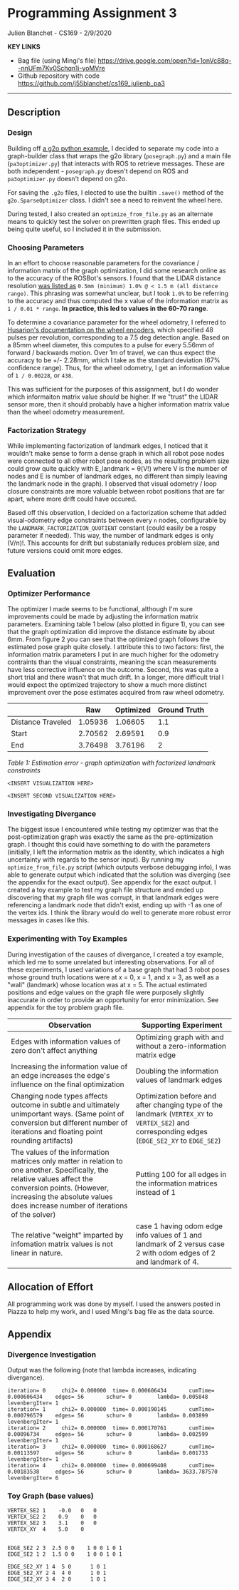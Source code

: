 # Programming Assignment 3
Julien Blanchet - CS169 - 2/9/2020

**KEY LINKS**
* Bag file (using Mingi's file) https://drive.google.com/open?id=1onVc88q--nnUFm7Kv0Schqn1i-yoMVre
* Github repository with code https://github.com/j55blanchet/cs169_julienb_pa3
<hr>

## Description

### Design

Building off [a g2o python example](https://github.com/uoip/g2opy#pose-graph-optimization), I decided to separate my code into a graph-builder class that wraps the g2o library (`posegraph.py`) and a main file (`pa3optimizer.py`) that interacts with ROS to retrieve messages. These are both independent - `posegraph.py` doesn't depend on ROS and `pa3optimizer.py` doesn't depend on g2o.

For saving the `.g2o` files, I elected to use the builtin `.save()` method of the `g2o.SparseOptimizer` class. I didn't see a need to reinvent the wheel here.

During tested, I also created an `optimize_from_file.py` as an alternate means to quickly test the solver on prewritten graph files. This ended up being quite useful, so I included it in the submission.

### Choosing Parameters
In an effort to choose reasonable parameters for the covariance / information matrix of the graph optimization, I did some research online as to the accuracy of the ROSBot's sensors. I found that the LIDAR distance resolution [was listed as](https://www.robotshop.com/en/rplidar-a2m8-360-laser-scanner.html) `0.5mm (minimum) 1.0% @ < 1.5 m (all distance range)`. This phrasing was somewhat unclear, but I took `1.0%` to be referring to the accuracy and thus computed the x value of the information matrix as `1 / 0.01 * range`.  __In practice, this led to values in the 60-70 range__. 

To determine a covariance parameter for the wheel odometry, I referred to [Husarion's documentation on the wheel encoders](https://husarion.com/manuals/rosbot-manual/#hardware-guide), which specified 48 pulses per revolution, corresponding to a 7.5 deg detection angle. Based on a 85mm wheel diameter, this computes to a pulse for every 5.56mm of forward / backwards motion. Over 1m of travel, we can thus expect the accuracy to be +/- 2.28mm, which I take as the standard deviation (67% confidence range). Thus, for the wheel odometry, I get an information value of `1 / 0.00228`, or `438`.

This was sufficient for the purposes of this assignment, but I do wonder which informaiton matrix value *should* be higher. If we "trust" the LIDAR sensor more, then it should probably have a higher information matrix value than the wheel odometry measurement.

### Factorization Strategy
While implementing factorization of landmark edges, I noticed that it wouldn't make sense to form a dense graph in which all robot pose nodes were connected to all other robot pose nodes, as the resulting problem size could grow quite quickly with E_landmark = θ(V!) where V is the number of nodes and E is number of landmark edges, no different than simply leaving the landmark node in the graph). I observed that visual odometry / loop closure constraints are more valuable between robot positions that are far apart, where more drift could have occured.

Based off this observation, I decided on a factorization scheme that added visual-odometry edge constraints between every `n` nodes, configurable by the `LANDMARK_FACTORIZATION_QUOTIENT` constant (could easily be a rospy parameter if needed). This way, the number of landmark edges is only (V/n)!. This accounts for drift but substanially reduces problem size, and future versions could omit more edges.

## Evaluation 

### Optimizer Performance

The optimizer I made seems to be functional, although I'm sure improvements could be made by adjusting the information matrix parameters. Examining table 1 below (also plotted in figure 1), you can see that the graph optimization did improve the distance estimate by about 6mm. From figure 2 you can see that the optimized graph follows the estimated pose graph quite closely. I attribute this to two factors: first, the information matrix parameters I put in are much higher for the odometry contraints than the visual constraints, meaning the scan measurements have less corrective influence on the outcome. Second, this was quite a short trial and there wasn't that much drift. In a longer, more difficult trial I would expect the optimized trajectory to show a much more distinct improvement over the pose estimates acquired from raw wheel odometry.

|  | Raw | Optimized | Ground Truth |
| --- | --- | ---       |      --- |
| Distance Traveled | 1.05936 | 1.06605 | 1.1 |
| Start | 2.70562 | 2.69591 | 0.9 |
| End | 3.76498 | 3.76196 | 2 |
*Table 1: Estimation error - graph optimization with factorized landmark constraints*

`<INSERT VISUALIZATION HERE>`


`<INSERT SECOND VISUALIZATION HERE>`


### Investigating Divergance

The biggest issue I encountered while testing my optimizer was that the post-optimization graph was exactly the same as the pre-optimization graph. I thought this could have something to do with the parameters (initially, I left the information matrix as the identity, which indicates a high uncertainty with regards to the sensor input). By running my `optimize_from_file.py` script (which outputs verbose debugging info), I was able to generate output which indicated that the solution was diverging (see the appendix for the exact output). See appendix for the exact output. I created a toy example to test my graph file structure and ended up discovering that my graph file was corrupt, in that landmark edges were referencing a landmark node that didn't exist, ending up with -1 as one of the vertex ids. I think the library would do well to generate more robust error messages in cases like this.

### Experimenting with Toy Examples

During investigation of the causes of divergance, I created a toy example, which led me to some unrelated but interesting observations. For all of these experiments, I used variations of a base graph that had 3 robot poses whose ground truth locations were at x = 0, x = 1, and x = 3, as well as a "wall" (landmark) whose location was at x = 5. The actual estimated positions and edge values on the graph file were purposely slightly inaccurate in order to provide an opportunity for error minimization. See appendix for the toy problem graph file.

| Observation | Supporting Experiment |
| --- | --- |
| Edges with information values of zero don't affect anything | Optimizing graph with and without a zero-information matrix edge |
| Increasing the information value of an edge increases the edge's influence on the final optimization| Doubling the information values of landmark edges|
| Changing node types affects outcome in subtle and ultimately unimportant ways. (Same point of conversion but different number of iterations and floating point rounding artifacts) | Optimization before and after changing type of the landmark (`VERTEX_XY` to `VERTEX_SE2`) and corresponding edges (`EDGE_SE2_XY` to `EDGE_SE2`)|
| The values of the information matrices only matter in relation to one another. Specifically, the relative values affect the conversion points. (However, increasing the absolute values does increase number of iterations of the solver) | Putting 100 for all edges in the information matrices instead of 1|
| The relative "weight" imparted by infomation matrix values is not linear in nature. | case 1 having odom edge info values of 1 and landmark of 2 versus case 2 with odom edges of 2 and landmark of 4.|

## Allocation of Effort
All programming work was done by myself. I used the answers posted in Piazza to help my work, and I used Mingi's bag file as the data source.

## Appendix

### Divergence Investigation
Output was the following (note that lambda increases, indicating divergance).

    iteration= 0     chi2= 0.000000  time= 0.000606434       cumTime= 0.000606434    edges= 56       schur= 0        lambda= 0.005848        levenbergIter= 1
    iteration= 1     chi2= 0.000000  time= 0.000190145       cumTime= 0.000796579    edges= 56       schur= 0        lambda= 0.003899        levenbergIter= 1
    iteration= 2     chi2= 0.000000  time= 0.000170761       cumTime= 0.00096734     edges= 56       schur= 0        lambda= 0.002599        levenbergIter= 1
    iteration= 3     chi2= 0.000000  time= 0.000168627       cumTime= 0.00113597     edges= 56       schur= 0        lambda= 0.001733        levenbergIter= 1
    iteration= 4     chi2= 0.000000  time= 0.000699408       cumTime= 0.00183538     edges= 56       schur= 0        lambda= 3633.787570     levenbergIter= 6



### Toy Graph (base values)
    VERTEX_SE2 1    -0.0   0   0
    VERTEX_SE2 2    0.9    0   0 
    VERTEX_SE2 3    3.1    0   0  
    VERTEX_XY  4    5.0    0


    EDGE_SE2 2 3  2.5 0 0    1 0 0 1 0 1
    EDGE_SE2 1 2  1.5 0 0    1 0 0 1 0 1

    EDGE_SE2_XY 1 4  5 0      1 0 1
    EDGE_SE2_XY 2 4  4 0      1 0 1
    EDGE_SE2_XY 3 4  2 0      1 0 1
